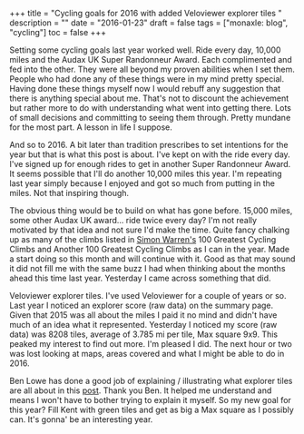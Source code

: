 +++
title = "Cycling goals for 2016 with added Veloviewer explorer tiles "
description = ""
date = "2016-01-23"
draft = false
tags = ["monaxle: blog", "cycling"]
toc = false
+++

Setting some cycling goals last year worked well. Ride every day, 10,000 miles and the Audax UK Super Randonneur Award. Each complimented and fed into the other. They were all beyond my proven abilities when I set them. People who had done any of these things were in my mind pretty special. Having done these things myself now I would rebuff any suggestion that there is anything special about me. That's not to discount the achievement but rather more to do with understanding what went into getting there. Lots of small decisions and committing to seeing them through. Pretty mundane for the most part. A lesson in life I suppose.

And so to 2016. A bit later than tradition prescribes to set intentions for the year but that is what this post is about. I've kept on with the ride every day. I've signed up for enough rides to get in another Super Randonneur Award. It seems possible that I'll do another 10,000 miles this year. I'm repeating last year simply because I enjoyed and got so much from putting in the miles. Not that inspiring though.

The obvious thing would be to build on what has gone before. 15,000 miles, some other Audax UK award... ride twice every day? I'm not really motivated by that idea and not sure I'd make the time. Quite fancy chalking up as many of the climbs listed in [Simon Warren's](https://www.100climbs.co.uk/books) 100 Greatest Cycling Climbs and Another 100 Greatest Cycling Climbs as I can in the year. Made a start doing so this month and will continue with it. Good as that may sound it did not fill me with the same buzz I had when thinking about the months ahead this time last year. Yesterday I came across something that did.

Veloviewer explorer tiles. I've used Veloviewer for a couple of years or so. Last year I noticed an explorer score (raw data) on the summary page. Given that 2015 was all about the miles I paid it no mind and didn't have much of an idea what it represented. Yesterday I noticed my score (raw data) was 8208 tiles, average of 3.785 mi per tile, Max square 9x9. This peaked my interest to find out more. I'm pleased I did. The next hour or two was lost looking at maps, areas covered and what I might be able to do in 2016.

Ben Lowe has done a good job of explaining / illustrating what explorer tiles are all about in this [post](https://blog.veloviewer.com/veloviewer-explorer-score-and-max-square/). Thank you Ben. It helped me understand and means I won't have to bother trying to explain it myself. So my new goal for this year? Fill Kent with green tiles and get as big a Max square as I possibly can. It's gonna' be an interesting year.
